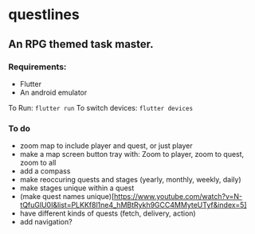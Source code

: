 # questlines

## An RPG themed task master.

### Requirements:
- Flutter
- An android emulator

To Run: `flutter run`
To switch devices: `flutter devices`

### To do
- zoom map to include player and quest, or just player
- make a map screen button tray with: Zoom to player, zoom to quest, zoom to all
- add a compass
- make reoccuring quests and stages (yearly, monthly, weekly, daily)
- make stages unique within a quest
- (make quest names unique)[https://www.youtube.com/watch?v=N-tQfuGlU0I&list=PLKKf8l1ne4_hMBtRykh9GCC4MMyteUTyf&index=5] 
- have different kinds of quests (fetch, delivery, action)
- add navigation?